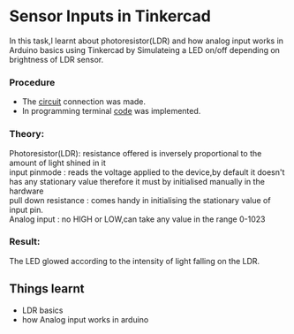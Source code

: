 # Sensor Inputs in Tinkercad 
In this task,I learnt about photoresistor(LDR) and how analog input works in Arduino basics using Tinkercad by Simulateing a LED on/off depending on brightness of LDR sensor.

### Procedure
- The [circuit]() connection was made.
- In programming terminal [code]() was implemented.

### Theory:
Photoresistor(LDR): resistance offered is inversely proportional to the amount of light shined in it<br>
input pinmode : reads the voltage applied to the device,by default it doesn't has any stationary value therefore it must by initialised manually in the hardware<br>
pull down resistance : comes handy in initialising the stationary value of input pin.<br>
Analog input : no HIGH or LOW,can take any value in the range 0-1023

###  Result:
The LED glowed according to the intensity of light falling on the LDR.

## Things learnt
- LDR basics
- how Analog input works in arduino
